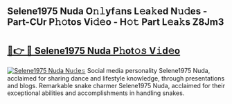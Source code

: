 ## Selene1975 Nuda O𝚗𝚕yf𝚊ns L𝚎a𝚔ed N𝚞𝚍es - Part-CUr P𝚑𝚘tos Vi𝚍𝚎o - H𝚘𝚝 Part L𝚎a𝚔s Z8Jm3

# <h2><a href="http://kf0isgp.oniu.top/?m=Selene1975+Nuda">🔗👉 🔴 Selene1975 Nuda P𝚑ot𝚘𝚜 V𝚒d𝚎o</a></h2>

[![Selene1975 Nuda Nu𝚍e𝚜](https://i.imgur.com/0qMVB7G.gif)](http://kf0isgp.oniu.top/?m=Selene1975+Nuda)
Social media personality Selene1975 Nuda, acclaimed for sharing dance and lifestyle knowledge, through presentations and blogs. Remarkable snake charmer Selene1975 Nuda, acclaimed for their exceptional abilities and accomplishments in handling snakes.  
